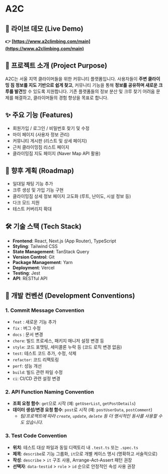# A2C

## 🔗 라이브 데모 (Live Demo)

**👉 [https://www.a2climbing.com/main](https://www.a2climbing.com/main)**

## 🚩 프로젝트 소개 (Project Purpose)

A2C는 서울 지역 클라이머들을 위한 커뮤니티 플랫폼입니다. 사용자들이 **주변 클라이밍 짐 정보를 지도 기반으로 쉽게 찾고**, 커뮤니티 기능을 통해 **정보를 공유하며 새로운 크루를 발견**할 수 있도록 지원합니다. 기존 플랫폼들의 정보 분산 및 크루 찾기 어려움 문제를 해결하고, 클라이머들의 경험 향상을 목표로 합니다.
<br>

## ✨ 주요 기능 (Features)

* 회원가입 / 로그인 / 비밀번호 찾기 및 수정
* 마이 페이지 (사용자 정보 관리)
* 커뮤니티 게시판 (리스트 및 상세 페이지)
* 근처 클라이밍짐 리스트 페이지
* 클라이밍짐 지도 페이지 (Naver Map API 활용)


## 🧭 향후 계획 (Roadmap)

* 일대일 채팅 기능 추가
* 크루 생성 및 가입 기능 구현
* 클라이밍짐 상세 정보 페이지 고도화 (루트, 난이도, 시설 정보 등)
* 다크 모드 지원
* 테스트 커버리지 확대


## 🛠️ 기술 스택 (Tech Stack)

* **Frontend**: React, Next.js (App Router), TypeScript
* **Styling**: Tailwind CSS
* **State Management**: TanStack Query
* **Version Control**: Git
* **Package Management**: Yarn
* **Deployment**: Vercel
* **Testing**: Jest
* **API**: RESTful API


## 📝 개발 컨벤션 (Development Conventions)

### 1. Commit Message Convention

-   `feat` : 새로운 기능 추가
-   `fix` : 버그 수정
-   `docs` : 문서 변경
-   `chore`: 빌드 프로세스, 패키지 매니저 설정 변경 등
-   `style`: 코드 포맷팅, 세미콜론 누락 등 (코드 로직 변경 없음)
-   `test`: 테스트 코드 추가, 수정, 삭제
-   `refactor`: 코드 리팩토링
-   `perf`: 성능 개선
-   `build`: 빌드 관련 파일 수정
-   `ci`: CI/CD 관련 설정 변경

### 2. API Function Naming Convention

-   **조회 요청 함수**: `get`으로 시작 (예: `getUserList`, `getPostDetails`)
-   **데이터 생성/변경 요청 함수**: `post`로 시작 (예: `postUserData`, `postComment`)
    * *팀/프로젝트에 따라 `create`, `update`, `delete` 등 더 명시적인 동사를 사용할 수도 있습니다.*

### 3. Test Code Convention

-   **위치**: 테스트 대상 파일과 동일 디렉토리 내 `.test.ts` 또는 `.spec.ts`
-   **제목**: `describe`로 기능 그룹화, `it`으로 개별 케이스 명시 (명확하고 서술적으로)
-   **작성**: `describe` > `it` 구조 사용, Arrange-Act-Assert 패턴 권장
-   **선택자**: `data-testid` > `role` > `id` 순으로 안정적인 속성 사용 권장